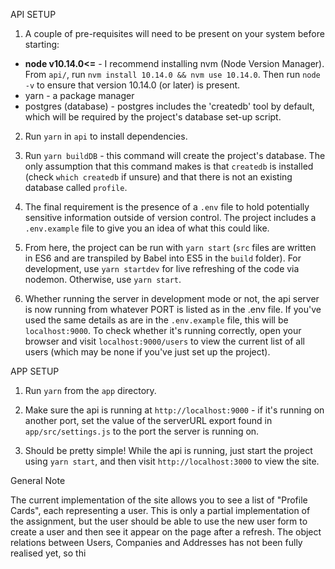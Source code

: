 API SETUP

1. A couple of pre-requisites will need to be present on your system before starting: 

- **node v10.14.0<=** - I recommend installing nvm (Node Version Manager). From `api/`, run `nvm install 10.14.0 && nvm use 10.14.0`. Then run `node -v` to ensure that version 10.14.0 (or later) is present.
- yarn - a package manager
- postgres (database) - postgres includes the 'createdb' tool by default, which will be required by the project's database set-up script.

2. Run `yarn` in `api` to install dependencies.

3. Run `yarn buildDB` - this command will create the project's database. The only assumption that this command makes is that `createdb` is installed (check `which createdb` if unsure) and that there is not an existing database called `profile`.

4. The final requirement is the presence of a `.env` file to hold potentially sensitive information outside of version control. The project includes a `.env.example` file to give you an idea of what this could like.

5. From here, the project can be run with `yarn start` (`src` files are written in ES6 and are transpiled by Babel into ES5 in the `build` folder). For development, use `yarn startdev` for live refreshing of the code via nodemon. Otherwise, use `yarn start`.

6. Whether running the server in development mode or not, the api server is now running from whatever PORT is listed as in the .env file. If you've used the same details as are in the `.env.example` file, this will be `localhost:9000`. To check whether it's running correctly, open your browser and visit `localhost:9000/users` to view the current list of all users (which may be none if you've just set up the project).

APP SETUP

1. Run `yarn` from the `app` directory.

2. Make sure the api is running at `http://localhost:9000` - if it's running on another port, set the value of the serverURL export found in `app/src/settings.js` to the port the server is running on.

3. Should be pretty simple! While the api is running, just start the project using `yarn start`, and then visit `http://localhost:3000` to view the site.


General Note

The current implementation of the site allows you to see a list of "Profile Cards", each representing a user. This is only a partial implementation of the assignment, but the user should be able to use the new user form to create a user and then see it appear on the page after a refresh. The object relations between Users, Companies and Addresses has not been fully realised yet, so thi
